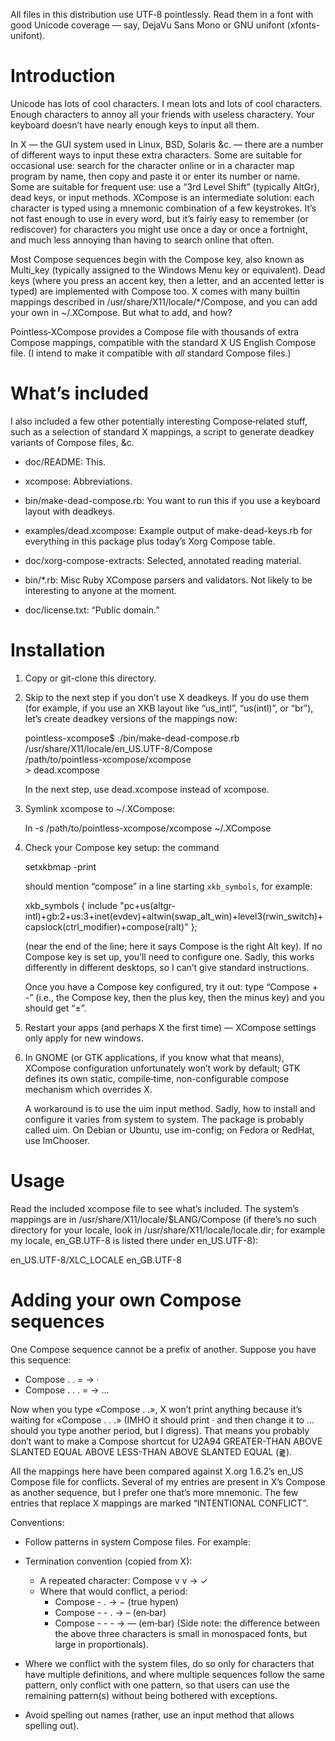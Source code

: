 All files in this distribution use UTF‐8 pointlessly.  Read them in a
font with good Unicode coverage — say, DejaVu Sans Mono or GNU unifont
(xfonts-unifont).

Introduction
============

Unicode has lots of cool characters.  I mean lots and lots of cool
characters.  Enough characters to annoy all your friends with useless
charactery.  Your keyboard doesn’t have nearly enough keys to input
all them.

In X — the GUI system used in Linux, BSD, Solaris &c. — there are a
number of different ways to input these extra characters.  Some are
suitable for occasional use: search for the character online or in a
character map program by name, then copy and paste it or enter its
number or name.  Some are suitable for frequent use: use a “3rd Level
Shift” (typically AltGr), dead keys, or input methods.  XCompose is an
intermediate solution: each character is typed using a mnemonic
combination of a few keystrokes.  It’s not fast enough to use in every
word, but it’s fairly easy to remember (or rediscover) for characters
you might use once a day or once a fortnight, and much less annoying
than having to search online that often.

Most Compose sequences begin with the Compose key, also known as
Multi_key (typically assigned to the Windows Menu key or equivalent).
Dead keys (where you press an accent key, then a letter, and an
accented letter is typed) are implemented with Compose too.  X comes
with many builtin mappings described in
/usr/share/X11/locale/*/Compose, and you can add your own in
~/.XCompose.  But what to add, and how?

Pointless‐XCompose provides a Compose file with thousands of extra
Compose mappings, compatible with the standard X US English Compose
file.  (I intend to make it compatible with *all* standard Compose
files.)


What’s included
===============

I also included a few other potentially interesting Compose‐related
stuff, such as a selection of standard X mappings, a script to
generate deadkey variants of Compose files, &c.

 * doc/README:                 This.

 * xcompose:                   Abbreviations.
 * bin/make-dead-compose.rb:   You want to run this if you use a
                               keyboard layout with deadkeys.
 * examples/dead.xcompose:     Example output of make-dead-keys.rb for
                               everything in this package plus today’s
                               Xorg Compose table.

 * doc/xorg-compose-extracts:  Selected, annotated reading material.

 * bin/*.rb:                   Misc Ruby XCompose parsers and
                               validators.  Not likely to be
                               interesting to anyone at the moment.

 * doc/license.txt:            “Public domain.”


Installation
============

1. Copy or git-clone this directory.

2. Skip to the next step if you don’t use X deadkeys.  If you do use
   them (for example, if you use an XKB layout like “us_intl”,
   “us(intl)”, or “br”), let’s create deadkey versions of the mappings
   now:

    pointless-xcompose$ ./bin/make-dead-compose.rb \
                        /usr/share/X11/locale/en_US.UTF-8/Compose \
                        /path/to/pointless-xcompose/xcompose \
                        > dead.xcompose

   In the next step, use dead.xcompose instead of xcompose.

3. Symlink xcompose to ~/.XCompose:

    ln -s /path/to/pointless-xcompose/xcompose ~/.XCompose


4. Check your Compose key setup: the command

    setxkbmap -print

   should mention “compose” in a line starting `xkb_symbols`, for example:

    xkb_symbols   { include "pc+us(altgr-intl)+gb:2+us:3+inet(evdev)+altwin(swap_alt_win)+level3(rwin_switch)+capslock(ctrl_modifier)+compose(ralt)"	};

   (near the end of the line; here it says Compose is the right Alt
   key).  If no Compose key is set up, you’ll need to configure one.
   Sadly, this works differently in different desktops, so I can’t
   give standard instructions.

   Once you have a Compose key configured, try it out: type “Compose +
   -” (i.e., the Compose key, then the plus key, then the minus key)
   and you should get “±”.

5. Restart your apps (and perhaps X the first time) — XCompose
   settings only apply for new windows.

6. In GNOME (or GTK applications, if you know what that means),
   XCompose configuration unfortunately won’t work by default; GTK
   defines its own static, compile‐time, non-configurable compose
   mechanism which overrides X.

   A workaround is to use the uim input method.  Sadly, how to install
   and configure it varies from system to system.  The package is
   probably called uim.  On Debian or Ubuntu, use im-config; on Fedora
   or RedHat, use ImChooser.


Usage
=====

Read the included xcompose file to see what’s included.  The system’s
mappings are in /usr/share/X11/locale/$LANG/Compose (if there’s no
such directory for your locale, look in
/usr/share/X11/locale/locale.dir; for example my locale, en_GB.UTF-8
is listed there under en_US.UTF-8):

  en_US.UTF-8/XLC_LOCALE                  en_GB.UTF-8


Adding your own Compose sequences
=================================

One Compose sequence cannot be a prefix of another.  Suppose you have
this sequence:

 * Compose . . =      → ·
 * Compose . . . =    → …

Now when you type «Compose . .», X won’t print anything because it’s
waiting for «Compose . . .» (IMHO it should print · and then change it
to … should you type another period, but I digress).  That means you
probably don’t want to make a Compose shortcut for U2A94 GREATER-THAN
ABOVE SLANTED EQUAL ABOVE LESS-THAN ABOVE SLANTED EQUAL (⪔).

All the mappings here have been compared against X.org 1.6.2’s en_US
Compose file for conflicts.  Several of my entries are present in X’s
Compose as another sequence, but I prefer one that’s more mnemonic.
The few entries that replace X mappings are marked “INTENTIONAL
CONFLICT”.

Conventions:

 * Follow patterns in system Compose files. For example:

 * Termination convention (copied from X):
    * A repeated character: Compose v v → ✓
    * Where that would conflict, a period:
       * Compose - .      → − (true hypen)
       * Compose - - .    → – (en‐bar)
       * Compose - - -    → — (em‐bar)
         (Side note: the difference between the above three characters is
         small in monospaced fonts, but large in proportionals).

 * Where we conflict with the system files, do so only for characters
   that have multiple definitions, and where multiple sequences follow
   the same pattern, only conflict with one pattern, so that users can
   use the remaining pattern(s) without being bothered with
   exceptions.

 * Avoid spelling out names (rather, use an input method that allows
   spelling out).
